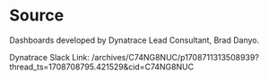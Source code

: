 # Source

Dashboards developed by Dynatrace Lead Consultant, Brad Danyo.

Dynatrace Slack Link:
/archives/C74NG8NUC/p1708711313508939?thread_ts=1708708795.421529&cid=C74NG8NUC
